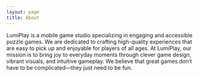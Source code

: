 ```yaml
---
layout: page
title: About
---
```


LumiPlay is a mobile game studio specializing in engaging and accessible puzzle games. We are dedicated to crafting high-quality experiences that are easy to pick up and enjoyable for players of all ages. At LumiPlay, our mission is to bring joy to everyday moments through clever game design, vibrant visuals, and intuitive gameplay. We believe that great games don’t have to be complicated—they just need to be fun.
